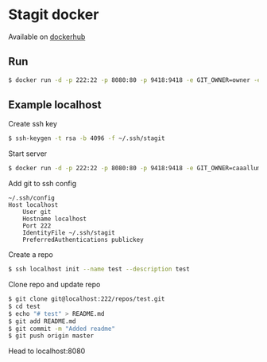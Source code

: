 # Stagit docker

Available on [dockerhub](https://hub.docker.com/r/caaallum/stagit-server)

## Run
```bash
$ docker run -d -p 222:22 -p 8080:80 -p 9418:9418 -e GIT_OWNER=owner -e GIT_URL=url -v /path/to/ssh/keys:/keys -v html:/html -v repos:/repos caaallum/stagit-server
```

## Example localhost
Create ssh key
```bash
$ ssh-keygen -t rsa -b 4096 -f ~/.ssh/stagit
```

Start server
```bash
$ docker run -d -p 222:22 -p 8080:80 -p 9418:9418 -e GIT_OWNER=caaallum -e GIT_URL=localhost -v ~/.ssh:/keys -v html:/html -v repos:/repos caaallum/stagit-server
```

Add git to ssh config
```
~/.ssh/config
Host localhost
    User git
    Hostname localhost
    Port 222
    IdentityFile ~/.ssh/stagit
    PreferredAuthentications publickey
```

Create a repo
```bash
$ ssh localhost init --name test --description test
```

Clone repo and update repo
```bash
$ git clone git@localhost:222/repos/test.git
$ cd test
$ echo "# test" > README.md
$ git add README.md
$ git commit -m "Added readme"
$ git push origin master
```

Head to localhost:8080
